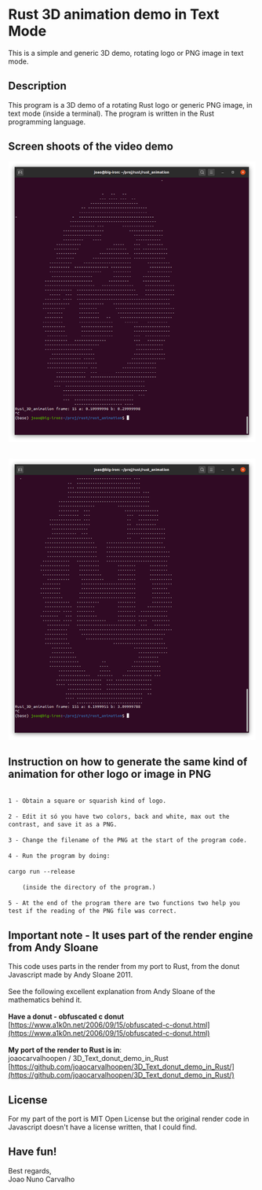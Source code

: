 # Rust 3D animation demo in Text Mode
This is a simple and generic 3D demo, rotating logo or PNG image in text mode. 

## Description
This program is a 3D demo of a rotating Rust logo or generic PNG image, in text mode (inside a terminal). The program is written in the Rust programming language.

## Screen shoots of the video demo
![Rust 3D animation image](Rust_3D_animation.png) <br>
<br>

![Rust 3D animation 2 image](Rust_3D_animation_2.png) <br>

## Instruction on how to generate the same kind of animation for other logo or image in PNG

```

1 - Obtain a square or squarish kind of logo.

2 - Edit it só you have two colors, back and white, max out the contrast, and save it as a PNG.    

3 - Change the filename of the PNG at the start of the program code.

4 - Run the program by doing:

cargo run --release  

    (inside the directory of the program.)    

5 - At the end of the program there are two functions two help you test if the reading of the PNG file was correct.

```

## Important note - It uses part of the render engine from Andy Sloane 
This code uses parts in the render from my port to Rust, from the donut Javascript made by Andy Sloane 2011. <br>
<br>
See the following excellent explanation from Andy Sloane of the mathematics behind it. <br>
<br>
**Have a donut - obfuscated c donut** <br>
[https://www.a1k0n.net/2006/09/15/obfuscated-c-donut.html](https://www.a1k0n.net/2006/09/15/obfuscated-c-donut.html) <br>
<br>
**My port of the render to Rust is in**: <br>
joaocarvalhoopen / 3D_Text_donut_demo_in_Rust <br>
[https://github.com/joaocarvalhoopen/3D_Text_donut_demo_in_Rust/](https://github.com/joaocarvalhoopen/3D_Text_donut_demo_in_Rust/)

## License
For my part of the port is MIT Open License but the original render code in Javascript doesn't have a license written, that I could find.

## Have fun!
Best regards, <br>
Joao Nuno Carvalho 
